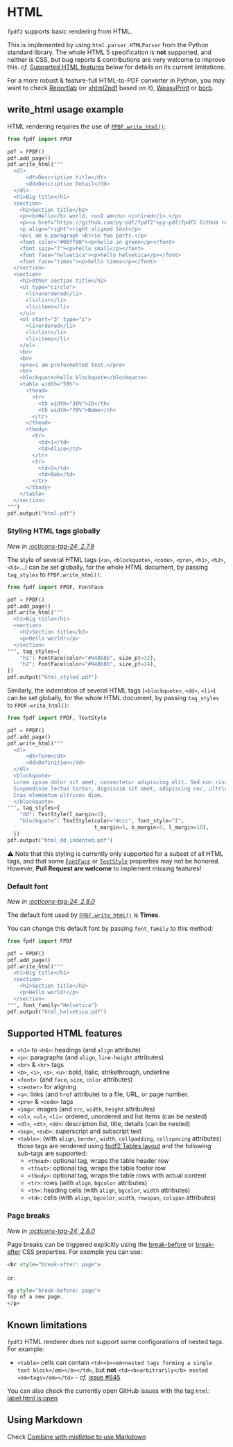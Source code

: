 # HTML

`fpdf2` supports basic rendering from HTML.

This is implemented by using `html.parser.HTMLParser` from the Python standard library.
The whole HTML 5 specification is **not** supported, and neither is CSS,
but bug reports & contributions are very welcome to improve this.
_cf._ [Supported HTML features](#supported-html-features) below for details on its current limitations.

For a more robust & feature-full HTML-to-PDF converter in Python,
you may want to check [Reportlab](https://www.reportlab.com) (or [xhtml2pdf](https://pypi.org/project/xhtml2pdf/) based on it), [WeasyPrint](https://weasyprint.org)
or [borb](https://github.com/jorisschellekens/borb-examples/#76-exporting-html-as-pdf).


## write_html usage example

HTML rendering requires the use of [`FPDF.write_html()`](https://py-pdf.github.io/fpdf2/fpdf/fpdf.html#fpdf.fpdf.FPDF.write_html):

```python
from fpdf import FPDF

pdf = FPDF()
pdf.add_page()
pdf.write_html("""
  <dl>
      <dt>Description title</dt>
      <dd>Description Detail</dd>
  </dl>
  <h1>Big title</h1>
  <section>
    <h2>Section title</h2>
    <p><b>Hello</b> world. <u>I am</u> <i>tired</i>.</p>
    <p><a href="https://github.com/py-pdf/fpdf2">py-pdf/fpdf2 GitHub repo</a></p>
    <p align="right">right aligned text</p>
    <p>i am a paragraph <br>in two parts.</p>
    <font color="#00ff00"><p>hello in green</p></font>
    <font size="7"><p>hello small</p></font>
    <font face="helvetica"><p>hello helvetica</p></font>
    <font face="times"><p>hello times</p></font>
  </section>
  <section>
    <h2>Other section title</h2>
    <ul type="circle">
      <li>unordered</li>
      <li>list</li>
      <li>items</li>
    </ul>
    <ol start="3" type="i">
      <li>ordered</li>
      <li>list</li>
      <li>items</li>
    </ol>
    <br>
    <br>
    <pre>i am preformatted text.</pre>
    <br>
    <blockquote>hello blockquote</blockquote>
    <table width="50%">
      <thead>
        <tr>
          <th width="30%">ID</th>
          <th width="70%">Name</th>
        </tr>
      </thead>
      <tbody>
        <tr>
          <td>1</td>
          <td>Alice</td>
        </tr>
        <tr>
          <td>2</td>
          <td>Bob</td>
        </tr>
      </tbody>
    </table>
  </section>
""")
pdf.output("html.pdf")
```

### Styling HTML tags globally

_New in [:octicons-tag-24: 2.7.9](https://github.com/py-pdf/fpdf2/blob/master/CHANGELOG.md)_

The style of several HTML tags (`<a>`, `<blockquote>`, `<code>`, `<pre>`, `<h1>`, `<h2>`, `<h3>`...) can be set globally, for the whole HTML document, by passing `tag_styles` to `FPDF.write_html()`:

```python
from fpdf import FPDF, FontFace

pdf = FPDF()
pdf.add_page()
pdf.write_html("""
  <h1>Big title</h1>
  <section>
    <h2>Section title</h2>
    <p>Hello world!</p>
  </section>
""", tag_styles={
    "h1": FontFace(color="#948b8b", size_pt=32),
    "h2": FontFace(color="#948b8b", size_pt=24),
})
pdf.output("html_styled.pdf")
```

Similarly, the indentation of several HTML tags (`<blockquote>`, `<dd>`, `<li>`) can be set globally, for the whole HTML document, by passing `tag_styles` to `FPDF.write_html()`:

```python
from fpdf import FPDF, TextStyle

pdf = FPDF()
pdf.add_page()
pdf.write_html("""
  <dl>
      <dt>Term</dt>
      <dd>Definition</dd>
  </dl>
  <blockquote>
  Lorem ipsum dolor sit amet, consectetur adipiscing elit. Sed non risus.
  Suspendisse lectus tortor, dignissim sit amet, adipiscing nec, ultricies sed, dolor.
  Cras elementum ultrices diam.
  </blockquote>
""", tag_styles={
    "dd": TextStyle(l_margin=5),
    "blockquote": TextStyle(color="#ccc", font_style="I",
                            t_margin=5, b_margin=5, l_margin=10),
  })
pdf.output("html_dd_indented.pdf")
```

⚠️ Note that this styling is currently only supported for a subset of all HTML tags,
and that some [`FontFace`](https://py-pdf.github.io/fpdf2/fpdf/fonts.html#fpdf.fonts.FontFace) or [`TextStyle`](https://py-pdf.github.io/fpdf2/fpdf/fonts.html#fpdf.fonts.TextStyle) properties may not be honored.
However, **Pull Request are welcome** to implement missing features!

### Default font

_New in [:octicons-tag-24: 2.8.0](https://github.com/py-pdf/fpdf2/blob/master/CHANGELOG.md)_

The default font used by [`FPDF.write_html()`](https://py-pdf.github.io/fpdf2/fpdf/fpdf.html#fpdf.fpdf.FPDF.write_html) is **Times**.

You can change this default font by passing `font_family` to this method:
```python
from fpdf import FPDF

pdf = FPDF()
pdf.add_page()
pdf.write_html("""
  <h1>Big title</h1>
  <section>
    <h2>Section title</h2>
    <p>Hello world!</p>
  </section>
""", font_family="Helvetica")
pdf.output("html_helvetica.pdf")
```


## Supported HTML features

* `<h1>` to `<h6>`: headings (and `align` attribute)
* `<p>`: paragraphs (and `align`, `line-height` attributes)
* `<br>` & `<hr>` tags
* `<b>`, `<i>`, `<s>`, `<u>`: bold, italic, strikethrough, underline
* `<font>`: (and `face`, `size`, `color` attributes)
* `<center>` for aligning
* `<a>`: links (and `href` attribute) to a file, URL, or page number.
* `<pre>` & `<code>` tags
* `<img>`: images (and `src`, `width`, `height` attributes)
* `<ol>`, `<ul>`, `<li>`: ordered, unordered and list items (can be nested)
* `<dl>`, `<dt>`, `<dd>`: description list, title, details (can be nested)
* `<sup>`, `<sub>`: superscript and subscript text
* `<table>`: (with `align`, `border`, `width`, `cellpadding`, `cellspacing` attributes) those tags are rendered using [fpdf2 Tables layout](https://py-pdf.github.io/fpdf2/Tables.html) and the following sub-tags are supported:
    + `<thead>`: optional tag, wraps the table header row
    + `<tfoot>`: optional tag, wraps the table footer row
    + `<tbody>`: optional tag, wraps the table rows with actual content
    + `<tr>`: rows (with `align`, `bgcolor` attributes)
    + `<th>`: heading cells (with `align`, `bgcolor`, `width` attributes)
    * `<td>`: cells (with `align`, `bgcolor`, `width`, `rowspan`, `colspan` attributes)

### Page breaks

_New in [:octicons-tag-24: 2.8.0](https://github.com/py-pdf/fpdf2/blob/master/CHANGELOG.md)_

Page breaks can be triggered explicitly using the [break-before](https://developer.mozilla.org/en-US/docs/Web/CSS/break-before) or [break-after](https://developer.mozilla.org/en-US/docs/Web/CSS/break-after) CSS properties.
For exemple you can use:
```html
<br style="break-after: page">
```
or:
```html
<p style="break-before: page">
Top of a new page.
</p>
```

## Known limitations

`fpdf2` HTML renderer does not support some configurations of nested tags.
For example:

* `<table>` cells can contain `<td><b><em>nested tags forming a single text block</em></b></td>`, but **not** `<td><b>arbitrarily</b> nested <em>tags</em></td>` - _cf._ [issue #845](https://github.com/py-pdf/fpdf2/issues/845)

You can also check the currently open GitHub issues with the tag `html`:
[label:html is:open](https://github.com/py-pdf/fpdf2/issues?q=is%3Aopen+label%3Ahtml)


## Using Markdown

Check [Combine with mistletoe to use Markdown](CombineWithMistletoeoToUseMarkdown.md)
